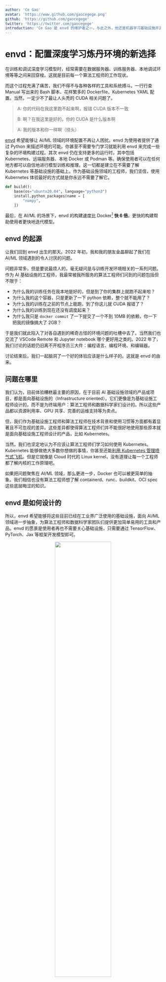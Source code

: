 ```yaml
---
author: 'Ce Gao'
avatar: 'https://www.github.com/gaocegege.png'
github: 'https://github.com/gaocegege'
twitter: 'https://twitter.com/gaocegege'
introduction: 'Ce Gao 是 envd 的维护者之一。与此之外，他还是机器学习基础设施开源项目 Kubeflow 的 Co-chair。他主要关注机器学习的模型训练、自动机器学习等领域。'
---
```


# envd：配置深度学习炼丹环境的新选择

在训练和调试深度学习模型时，经常需要在数据服务器、训练服务器、本地调试环境等等之间来回穿梭。这就是目前每一个算法工程师的工作现状。

而这个过程充满了痛苦，我们不得不与各种各样的工具和系统搏斗。一行行查 Manual 写出来的 Bash 脚本、花样繁多的 Dockerfile、Kubernetes YAML 配置。当然，一定少不了最让人头秃的 CUDA 相关问题了。

> A: 你的代码在我这里跑不起来啊，报错 CUDA 版本不一致
>
> B: 啊？在我这里是好的，你的 CUDA 是什么版本啊
>
> A: 我的版本和你一样啊（挠头）

[envd](https://github.com/tensorchord/envd) 希望能够让 AI/ML 领域的环境配置不再让人困扰。envd 为使用者提供了通过 Python 来描述环境的可能。你甚至不需要专门学习就能利用 envd 来完成一些复杂的环境构建过程。其次 envd 仍在支持更多的运行时，其中包括 Kubernetes、远端服务器、本地 Docker 或 Podman 等。确保使用者可以在任何地方都可以自信地进行模型训练和推理。这一切都是建立在不需要了解 Kubernetes 等基础设施的基础上。作为基础设施领域的工程师，我们坚信，使用 Kubernetes 体验最好的方式就是你永远不需要了解它。

```python
def build():
    base(os="ubuntu20.04", language="python3")
    install.python_packages(name = [
        "numpy",
    ])
```

最后，在 AI/ML 的场景下，envd 的构建速度比 Docker[^1] **快 6 倍**。更快的构建帮助使用者更快地迭代模型。

[^1]: Dockerfile v1

## envd 的起源

让我们回到 envd 出生的那天。2022 年初，我和我的朋友金晶聊起了我们在 AI/ML 领域遇到的令人讨厌的问题。

问题非常多，但是要说最烦人的，毫无疑问是与训练开发环境相关的一系列问题。作为 AI 基础设施的工程师，我最常被我所服务的算法工程师们问到的问题包括但不限于：

- 为什么我的训练任务在我本地是好的，但是到了你的集群上就跑不起来啦？
- 为什么我的这个容器，只是更新了一下 python 依赖，整个就不能用了？
- 为什么我的训练在之前的节点上能跑，到了你这儿就 CUDA 报错了？
- 为什么我的训练到现在还没有调度起来？
- 为什么我只是 `docker commit` 了一下提交了一个不到 10MB 的依赖，你一下把我的镜像搞大了 2GB？

于是我们就此陷入了对各自遇到的稀奇古怪的环境问题的吐槽中去了。当然我们也交流了 VSCode Remote 和 Jupyter notebook 哪个更好用之类的。2022 年了，我们讨论的话题仍旧离不开程序员三大件：编程语言、编程环境、和编辑器。

讨论结束后，我们一起脑洞了一个好的体验应该是什么样子的。这就是 envd 的由来。

## 问题在哪里

我们认为，目前体验糟糕最主要的原因，在于目前 AI 基础设施领域的产品或项目，都是面向基础设施的（Infrastructure oriented）。它们更像是为基础设施工程师设计的，而不是为终端用户：算法工程师和数据科学家们设计的。所以这些产品都以资源利用率、GPU 共享、完善的运维支持等为卖点。

但，我们作为基础设施工程师和算法工程师在技术背景和使用习惯等方面都有着显著且不可忽视的差异。这些差异都使得算法工程师们并不能很好地使用那些原本就是面向基础设施工程师设计的产品，比如 Kubernetes。

当然，我们也坚定地认为不应该让算法工程师们学习如何使用 Kubernetes。Kubernetes 能够做绝大多数你想做的事情，你甚至还能[利用 Kubernetes 管理喷气式飞机](https://www.youtube.com/watch?v=YjZ4AZ7hRM0&ab_channel=CNCF%5BCloudNativeComputingFoundation%5D)。但是它就像是 Cloud 时代的 Linux kernel，没有道理让每一个工程师都了解内核的工作原理吧。

如果把问题聚焦在 AI/ML 领域，那么更进一步，Docker 也可以被更简单的抽象。我们相信也没有算法工程师想了解 containerd、runc、buildkit、OCI spec 这些底层晦涩的知识。

## envd 是如何设计的

所以，envd 希望能够将这些目前已经在工业界广泛使用的基础设施，面向 AI/ML 领域进一步抽象，为算法工程师和数据科学家团队们提供更加简单易用的工具和产品。envd 的愿景是使用者再也不需要关心基础设施，只需要通过 TensorFlow、PyTorch、Jax 等框架开发模型即可。

<div align="center">
<img src='https://user-images.githubusercontent.com/5100735/188788542-269d1049-6b19-4c9d-82c2-5fb828ebdc6d.png' width='60%'>
</div>

为此，envd 引入了基于 python 的构建文件 `build.envd`。它不再像 Kubernetes 的 YAML 配置或者是 Dockerfile 一样，围绕基础设施或者是通用容器的构建来定义配置。而是围绕 AI/ML 的模型开发与推理来进行。

![envd](https://user-images.githubusercontent.com/5100735/188821980-dcbd9069-b504-436a-9ffd-05ac5543a6d1.png)

下面是一个非常简单的示例。展示了如何构建一个 TensorFlow 的开发环境。

![](https://user-images.githubusercontent.com/5100735/188850235-633cbef7-3522-4c56-81e8-2486fd889f5b.svg)

为了能够在 Kubernetes、远端服务器等不同的环境下使用 envd 构建的环境，我们维护了一个非常轻量级的 sshd 的实现，并内置于其中。因此用户可以通过 ssh 协议连接到环境进行开发和调试。当然，你可以可以通过 envd 提供的语法在环境中安装需要的 vscode extension，或者是配置使用 Jupyter。

```python
def build():
    base(os="ubuntu20.04", language="python3")
    install.vscode_extensions([
        "ms-python.python",
    ])
    # Configure jupyter notebooks.
    config.jupyter()
    # Configure zsh.
    shell("zsh")
```

## envd 的构建速度

因为聚焦在 AI/ML 领域，因此我们对 Docker 和 buildkit 的使用进行了特殊的优化。使得在这一场景下的 envd 构建速度比 Docker **快 6 倍**。

这得益于 envd 在各个层次上的 cache。举个例子来说明，在 Docker 中如果 Dockerfile 前面的命令缓存失效了，那么后续的命令都要重新执行，也包括 `pip install` 命令。它需要重新下载。

而 envd 会在多次构建间维护 pip index 的 cache，使得后续的构建不需要再重新下载 wheel，只需要使用已经被缓存的包即可。

<table>
<tr>
<td> envd </td> <td> Docker </td>
</tr>
<tr>
<td>

```diff
$ envd build
=> pip install tensorflow       5s
+ => Using cached tensorflow-...-.whl (511.7 MB)
```

</td>
<td>

```diff
$ docker build
=> pip install tensorflow      278s
- => Downloading tensorflow-...-.whl (511.7 MB)
```

</td>
</tr>
</table>

在多种不同的优化加持下，envd 的构建速度在特定场景下比 Docker 快 6 倍。

<p align=center>
  <img src="https://user-images.githubusercontent.com/5100735/188601795-8c37f5a3-b13b-422b-816f-8a0c51f1f8b1.svg" width="65%"/>
</p>

## 在你的团队中使用

在一个团队里，通常大家会基于相同的基础配置进行修改的方式配置环境。在之前只能通过口耳相传的 Dockerfile 进行。而在 envd 中可以定义 python 函数来完成。下面例子中的 `configure_streamlit` 和 `configure_mnist` 就可以被复用。在团队内的构建需要可以以 envd 中定义的函数的形式积累下来，形成 envd Hub（目前正在进一步设计中，通过它可以在团队内更好地共享环境配置）。

```python
def build():
    base(os="ubuntu20.04", language="python3")
    configure_mnist()

def configure_streamlit(port):
    install.python_packages([
        "streamlit",
        "streamlit_drawable_canvas",
    ])
    runtime.expose(envd_port=port, host_port=port, service="streamlit")
    runtime.daemon(commands=[
        ["streamlit", "run", "~/streamlit-mnist/app.py"]
    ])

def configure_mnist():
    install.apt_packages([
        "libgl1",
    ])
    install.python_packages([
        "tensorflow",
        "numpy",
        "opencv-python",
        "matplotlib",
    ])
```

团队的使用还有很多方式，比如 CI/CD 的集成支持等，后续我们通过单独的文章进行介绍。

## FAQ

### 为什么不直接用 Docker

## 结论

---

<Author/>
